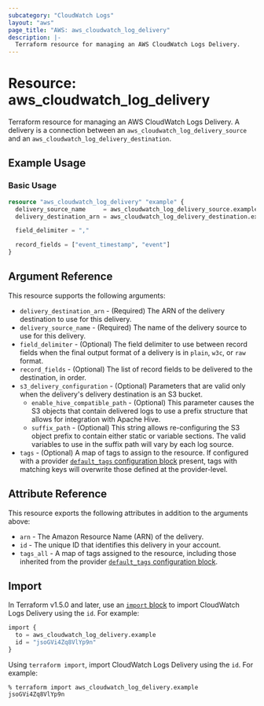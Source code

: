 ```yaml
---
subcategory: "CloudWatch Logs"
layout: "aws"
page_title: "AWS: aws_cloudwatch_log_delivery"
description: |-
  Terraform resource for managing an AWS CloudWatch Logs Delivery.
---
```


# Resource: aws_cloudwatch_log_delivery

Terraform resource for managing an AWS CloudWatch Logs Delivery. A delivery is a connection between an `aws_cloudwatch_log_delivery_source` and an `aws_cloudwatch_log_delivery_destination`.

## Example Usage

### Basic Usage

```terraform
resource "aws_cloudwatch_log_delivery" "example" {
  delivery_source_name     = aws_cloudwatch_log_delivery_source.example.name
  delivery_destination_arn = aws_cloudwatch_log_delivery_destination.example.arn

  field_delimiter = ","

  record_fields = ["event_timestamp", "event"]
}
```

## Argument Reference

This resource supports the following arguments:

* `delivery_destination_arn` - (Required) The ARN of the delivery destination to use for this delivery.
* `delivery_source_name` - (Required) The name of the delivery source to use for this delivery.
* `field_delimiter` - (Optional) The field delimiter to use between record fields when the final output format of a delivery is in `plain`, `w3c`, or `raw` format.
* `record_fields` - (Optional) The list of record fields to be delivered to the destination, in order.
* `s3_delivery_configuration` - (Optional) Parameters that are valid only when the delivery's delivery destination is an S3 bucket.
    * `enable_hive_compatible_path` - (Optional) This parameter causes the S3 objects that contain delivered logs to use a prefix structure that allows for integration with Apache Hive.
    * `suffix_path` - (Optional) This string allows re-configuring the S3 object prefix to contain either static or variable sections. The valid variables to use in the suffix path will vary by each log source.
* `tags` - (Optional) A map of tags to assign to the resource. If configured with a provider [`default_tags` configuration block](https://registry.terraform.io/providers/hashicorp/aws/latest/docs#default_tags-configuration-block) present, tags with matching keys will overwrite those defined at the provider-level.

## Attribute Reference

This resource exports the following attributes in addition to the arguments above:

* `arn` - The Amazon Resource Name (ARN) of the delivery.
* `id` - The unique ID that identifies this delivery in your account.
* `tags_all` - A map of tags assigned to the resource, including those inherited from the provider [`default_tags` configuration block](https://registry.terraform.io/providers/hashicorp/aws/latest/docs#default_tags-configuration-block).

## Import

In Terraform v1.5.0 and later, use an [`import` block](https://developer.hashicorp.com/terraform/language/import) to import CloudWatch Logs Delivery using the `id`. For example:

```terraform
import {
  to = aws_cloudwatch_log_delivery.example
  id = "jsoGVi4Zq8VlYp9n"
}
```

Using `terraform import`, import CloudWatch Logs Delivery using the `id`. For example:

```console
% terraform import aws_cloudwatch_log_delivery.example jsoGVi4Zq8VlYp9n
```
